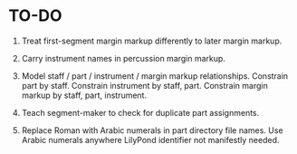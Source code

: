 TO-DO
=====

1.  Treat first-segment margin markup differently to later margin markup.

2.  Carry instrument names in percussion margin markup.

3.  Model staff / part / instrument / margin markup relationships.
    Constrain part by staff.
    Constrain instrument by staff, part.
    Constrain margin markup by staff, part, instrument.

4.  Teach segment-maker to check for duplicate part assignments.

5.  Replace Roman with Arabic numerals in part directory file names.
    Use Arabic numerals anywhere LilyPond identifier not manifestly needed.
